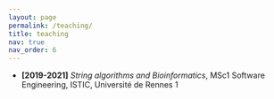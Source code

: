 ```yaml
---
layout: page
permalink: /teaching/
title: teaching
nav: true
nav_order: 6
---
```


* **\[2019-2021\]** *String algorithms and Bioinformatics*, MSc1 Software Engineering, ISTIC, Université de Rennes 1
